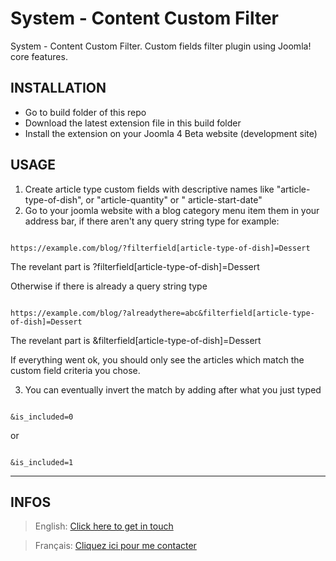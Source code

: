 # System - Content Custom Filter

System - Content Custom Filter. Custom fields filter plugin using Joomla! core features.

## INSTALLATION

* Go to build folder of this repo
* Download the latest extension file in this build folder
* Install the extension on your Joomla 4 Beta website (development site)

## USAGE

1. Create article type custom fields with descriptive names like "article-type-of-dish", or "article-quantity" or "
   article-start-date"
2. Go to your joomla website with a blog category menu item them in your address bar, if there aren't any query string
   type for example:

```

https://example.com/blog/?filterfield[article-type-of-dish]=Dessert

```   

The revelant part is ?filterfield[article-type-of-dish]=Dessert

Otherwise if there is already a query string type

```

https://example.com/blog/?alreadythere=abc&filterfield[article-type-of-dish]=Dessert

```

The revelant part is &filterfield[article-type-of-dish]=Dessert

If everything went ok, you should only see the articles which match the custom field criteria you chose.

3. You can eventually invert the match by adding after what you just typed

```

&is_included=0

```

or

```

&is_included=1

```
--------------------------------------------
## INFOS

> English: [Click here to get in touch](https://github.com/mralexandrelise/mralexandrelise/blob/master/community.md "Get in touch")

> Français: [Cliquez ici pour me contacter](https://github.com/mralexandrelise/mralexandrelise/blob/master/community.md "Me contacter")
